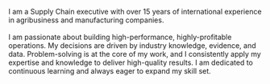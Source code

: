 I am a Supply Chain executive with over 15 years of international experience in agribusiness and manufacturing companies.
<br><br>
I am passionate about building high-performance, highly-profitable operations. My decisions are driven by industry knowledge, evidence, and data. Problem-solving is at the core of my work, and I consistently apply my expertise and knowledge to deliver high-quality results. I am dedicated to continuous learning and always eager to expand my skill set.